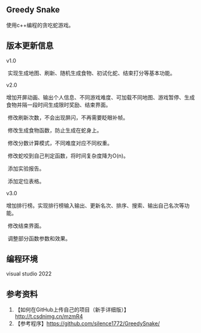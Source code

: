 ## Greedy Snake

使用c++编程的贪吃蛇游戏。

## 版本更新信息

v1.0

​	实现生成地图、刷新、随机生成食物、初试化蛇、结束打分等基本功能。

v2.0

​	增加开屏动画、输出个人信息、不同游戏难度、可加载不同地图、游戏暂停、生成食物并隔一段时间生成限时奖励、结束界面。

​	修改刷新次数，不会出现屏闪，不再需要眨眼补帧。

​	修改生成食物函数，防止生成在蛇身上。

​	修改分数计算模式，不同难度对应不同权重。

​	修改蛇咬到自己判定函数，将时间复杂度降为O(n)。

​	添加实验报告。

​	添加定位表格。

v3.0	

​	增加排行榜。实现排行榜输入输出、更新名次、排序、搜索、输出自己名次等功能。	

​	修改结束界面。

​	调整部分函数参数和效果。



## 编程环境

visual studio 2022

## 参考资料

1. 【如何在GitHub上传自己的项目（新手详细版）】http://t.csdnimg.cn/mzmR4
2.   【参考程序】https://github.com/silence1772/GreedySnake/



